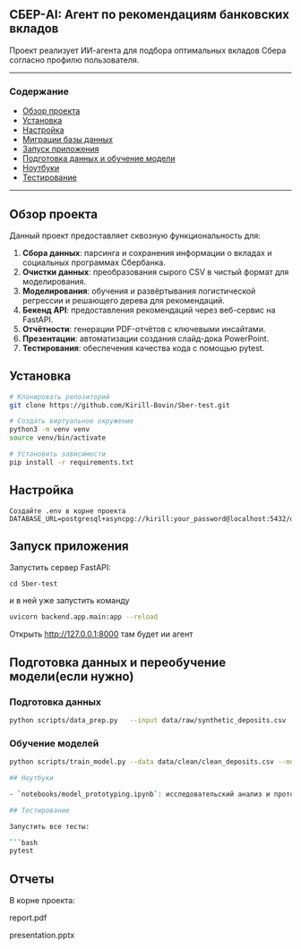## СБЕР-AI: Агент по рекомендациям банковских вкладов

Проект реализует ИИ-агента для подбора оптимальных вкладов Сбера согласно профилю пользователя.

---

### Содержание

- [Обзор проекта](#обзор-проекта)
- [Установка](#установка)
- [Настройка](#настройка)
- [Миграции базы данных](#миграции-базы-данных)
- [Запуск приложения](#запуск-приложения)
- [Подготовка данных и обучение модели](#подготовка-данных-и-обучение-модели)
- [Ноутбуки](#ноутбуки)
- [Тестирование](#тестирование)


---

## Обзор проекта

Данный проект предоставляет сквозную функциональность для:
1. **Сбора данных**: парсинга и сохранения информации о вкладах и социальных программах Сбербанка.
2. **Очистки данных**: преобразования сырого CSV в чистый формат для моделирования.
3. **Моделирования**: обучения и развёртывания логистической регрессии и решающего дерева для рекомендаций.
4. **Бекенд API**: предоставления рекомендаций через веб-сервис на FastAPI.
5. **Отчётности**: генерации PDF-отчётов с ключевыми инсайтами.
6. **Презентации**: автоматизации создания слайд-дока PowerPoint.
7. **Тестирования**: обеспечения качества кода с помощью pytest.

## Установка

```bash
# Клонировать репозиторий
git clone https://github.com/Kirill-Bovin/Sber-test.git

# Создать виртуальное окружение
python3 -m venv venv
source venv/bin/activate

# Установить зависимости
pip install -r requirements.txt
```

## Настройка
```
Создайте .env в корне проекта DATABASE_URL=postgresql+asyncpg://kirill:your_password@localhost:5432/deposit_db
 ```


## Запуск приложения

Запустить сервер FastAPI:

```
cd Sber-test 
```
и в ней уже запустить команду

```bash
uvicorn backend.app.main:app --reload
```
Открыть http://127.0.0.1:8000 там будет ии агент


## Подготовка данных и переобучение модели(если нужно)

### Подготовка данных

```bash
python scripts/data_prep.py   --input data/raw/synthetic_deposits.csv   --output data/clean/clean_deposits.csv
```

### Обучение моделей

```bash
python scripts/train_model.py --data data/clean/clean_deposits.csv --model-output models/deposit_recommender.joblib```

## Ноутбуки

- `notebooks/model_prototyping.ipynb`: исследовательский анализ и прототипирование.

## Тестирование

Запустить все тесты:

```bash
pytest
```

## Отчеты
В корне проекта:

report.pdf

presentation.pptx
